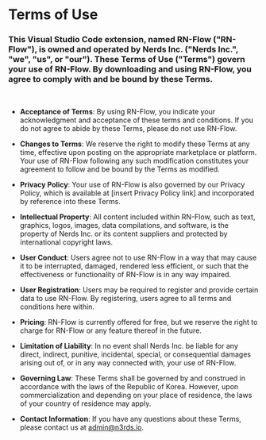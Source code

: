 # Terms of Use

### This Visual Studio Code extension, named RN-Flow ("RN-Flow"), is owned and operated by Nerds Inc. ("Nerds Inc.", "we", "us", or "our"). These Terms of Use ("Terms") govern your use of RN-Flow. By downloading and using RN-Flow, you agree to comply with and be bound by these Terms.
<br>

- **Acceptance of Terms**: By using RN-Flow, you indicate your acknowledgment and acceptance of these terms and conditions. If you do not agree to abide by these Terms, please do not use RN-Flow.

- **Changes to Terms**: We reserve the right to modify these Terms at any time, effective upon posting on the appropriate marketplace or platform. Your use of RN-Flow following any such modification constitutes your agreement to follow and be bound by the Terms as modified.

- **Privacy Policy**: Your use of RN-Flow is also governed by our Privacy Policy, which is available at [insert Privacy Policy link] and incorporated by reference into these Terms.

- **Intellectual Property**: All content included within RN-Flow, such as text, graphics, logos, images, data compilations, and software, is the property of Nerds Inc. or its content suppliers and protected by international copyright laws.

- **User Conduct**: Users agree not to use RN-Flow in a way that may cause it to be interrupted, damaged, rendered less efficient, or such that the effectiveness or functionality of RN-Flow is in any way impaired.

- **User Registration**: Users may be required to register and provide certain data to use RN-Flow. By registering, users agree to all terms and conditions here within.

- **Pricing**: RN-Flow is currently offered for free, but we reserve the right to charge for RN-Flow or any feature thereof in the future.

- **Limitation of Liability**: In no event shall Nerds Inc. be liable for any direct, indirect, punitive, incidental, special, or consequential damages arising out of, or in any way connected with, your use of RN-Flow.

- **Governing Law**: These Terms shall be governed by and construed in accordance with the laws of the Republic of Korea. However, upon commercialization and depending on your place of residence, the laws of your country of residence may apply.

- **Contact Information**: If you have any questions about these Terms, please contact us at admin@n3rds.io.